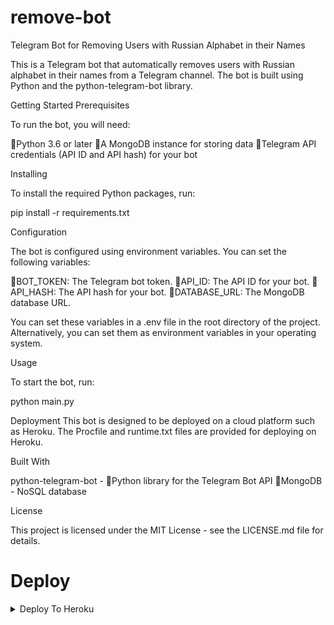 # remove-bot



Telegram Bot for Removing Users with Russian Alphabet in their Names



This is a Telegram bot that automatically removes users with Russian alphabet in their names from a Telegram channel. The bot is built using Python and the python-telegram-bot library.

Getting Started
Prerequisites

To run the bot, you will need:

🔰Python 3.6 or later
🔰A MongoDB instance for storing data
🔰Telegram API credentials (API ID and API hash) for your bot


Installing

To install the required Python packages, run:

pip install -r requirements.txt

Configuration

The bot is configured using environment variables. You can set the following variables:

🔰BOT_TOKEN: The Telegram bot token.
🔰API_ID: The API ID for your bot.
🔰API_HASH: The API hash for your bot.
🔰DATABASE_URL: The MongoDB database URL.

You can set these variables in a .env file in the root directory of the project. Alternatively, you can set them as environment variables in your operating system.

Usage

To start the bot, run:

python main.py


Deployment
This bot is designed to be deployed on a cloud platform such as Heroku. The Procfile and runtime.txt files are provided for deploying on Heroku.

Built With

python-telegram-bot -
🔰Python library for the
Telegram Bot API
🔰MongoDB - NoSQL database


License

This project is licensed under the MIT License - see the LICENSE.md file for details.

# Deploy
<details><summary>Deploy To Heroku</summary>
<p>
<br>
<a href="https://heroku.com/deploy?template=https://github.com/SPARKBRO/romove-bot">
  <img src="https://www.herokucdn.com/deploy/button.svg" alt="Deploy To Heroku">
</a>
</p>
</details>

